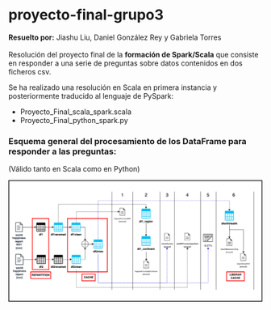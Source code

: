 # proyecto-final-grupo3

**Resuelto por:** Jiashu Liu, Daniel González Rey y Gabriela Torres
\
\
Resolución del proyecto final de la **formación de Spark/Scala** que consiste en responder a una serie de preguntas sobre datos contenidos en dos ficheros csv. 

Se ha realizado una resolución en Scala en primera instancia y posteriormente traducido al lenguaje de PySpark:
* Proyecto_Final_scala_spark.scala
* Proyecto_Final_python_spark.py

### Esquema general del procesamiento de los DataFrame para responder a las preguntas: 
(Válido tanto en Scala como en Python)

![Imagen con el esquema general del procesamiento de los DataFrame](proyecto_final_esquema.png)
